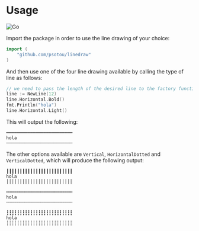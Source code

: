 # Usage

![Go](https://github.com/psotou/linedraw/workflows/Go/badge.svg)

Import the package in order to use the line drawing of your choice:

```go
import (
    "github.com/psotou/linedraw"
)
```

And then use one of the four line drawing available by calling the type of line as follows:

```go
// we need to pass the length of the desired line to the factory function
line := NewLine(12)
line.Horizontal.Bold()
fmt.Println("hola")
line.Horizontal.Light()
```

This will output the following:

```shell
━━━━━━━━━━━━━━━━━━━━━━━━━
hola
─────────────────────────
```

The other options available are `Vertical`, `HorizontalDotted` and `VerticalDotted`, which will produce the following output:

```shell
┃┃┃┃┃┃┃┃┃┃┃┃┃┃┃┃┃┃┃┃┃┃┃┃┃
hola
│││││││││││││││││││││││││
```

```shell
┅┅┅┅┅┅┅┅┅┅┅┅┅┅┅┅┅┅┅┅┅┅┅┅┅
hola
┄┄┄┄┄┄┄┄┄┄┄┄┄┄┄┄┄┄┄┄┄┄┄┄┄
```

```shell
┇┇┇┇┇┇┇┇┇┇┇┇┇┇┇┇┇┇┇┇┇┇┇┇┇
hola
┆┆┆┆┆┆┆┆┆┆┆┆┆┆┆┆┆┆┆┆┆┆┆┆┆
```
